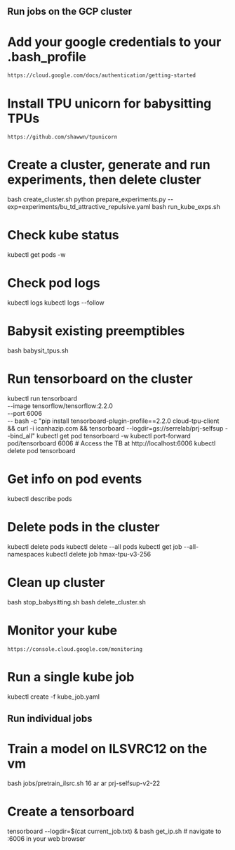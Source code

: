 ## Run jobs on the GCP cluster
# Add your google credentials to your .bash_profile
`https://cloud.google.com/docs/authentication/getting-started`

# Install TPU unicorn for babysitting TPUs
`https://github.com/shawwn/tpunicorn`

# Create a cluster, generate and run experiments, then delete cluster
bash create_cluster.sh
python prepare_experiments.py  --exp=experiments/bu_td_attractive_repulsive.yaml
bash run_kube_exps.sh

# Check kube status
kubectl get pods -w

# Check pod logs
kubectl logs <pod-name>
kubectl logs --follow <pod-name>

# Babysit existing preemptibles
bash babysit_tpus.sh

# Run tensorboard on the cluster
kubectl run tensorboard \
  --image tensorflow/tensorflow:2.2.0 \
  --port 6006 \
  -- bash -c "pip install tensorboard-plugin-profile==2.2.0 cloud-tpu-client && curl -i icanhazip.com && tensorboard --logdir=gs://serrelab/prj-selfsup --bind_all"
kubectl get pod tensorboard -w
kubectl port-forward pod/tensorboard 6006  # Access the TB at http://localhost:6006
kubectl delete pod tensorboard

# Get info on pod events
kubectl describe pods

# Delete pods in the cluster
kubectl delete pods <pod-name>
kubectl delete --all pods
kubectl get job --all-namespaces
kubectl delete job hmax-tpu-v3-256

# Clean up cluster
bash stop_babysitting.sh
bash delete_cluster.sh

# Monitor your kube
`https://console.cloud.google.com/monitoring`

# Run a single kube job
kubectl create -f kube_job.yaml

## Run individual jobs
# Train a model on ILSVRC12 on the vm
bash jobs/pretrain_ilsrc.sh 16 ar ar prj-selfsup-v2-22

# Create a tensorboard
tensorboard --logdir=$(cat current_job.txt) &
bash get_ip.sh  # navigate to <ip>:6006 in your web browser
